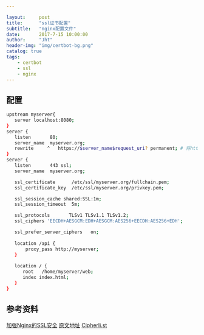 ```yaml
---

layout:     post
title:      "ssl证书配置"
subtitle:   "nginx配置文件"
date:       2017-7-15 10:00:00
author:     "Jht"
header-img: "img/certbot-bg.png"
catalog: true
tags:
    - certbot
    - ssl
    - nginx
---
```


## 配置

 ```bash
 upstream myserver{
    server localhost:8080;
}
server {
    listen       80;
    server_name  myserver.org;
    rewrite     ^   https://$server_name$request_uri? permanent; # 将http访问自动转发给https
}
server {
    listen       443 ssl;
    server_name  myserver.org;

    ssl_certificate      /etc/ssl/myserver.org/fullchain.pem;
    ssl_certificate_key  /etc/ssl/myserver.org/privkey.pem;

    ssl_session_cache shared:SSL:1m;
    ssl_session_timeout  5m;

    ssl_protocols       TLSv1 TLSv1.1 TLSv1.2;
    ssl_ciphers 'EECDH+AESGCM:EDH+AESGCM:AES256+EECDH:AES256+EDH';

    ssl_prefer_server_ciphers   on;
     
    location /api {
        proxy_pass http://myserver;
    }
    
    location / {
       root   /home/myserver/web;
       index index.html;
    }
}


 ```

 ## 参考资料

 [加强Nginx的SSL安全](http://www.oschina.net/translate/strong_ssl_security_on_nginx)
 [原文地址](https://raymii.org/s/tutorials/Strong_SSL_Security_On_nginx.html)
 [Cipherli.st](https://cipherli.st/)